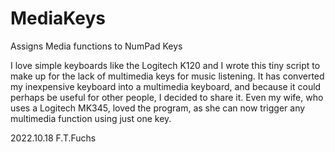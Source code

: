 # MediaKeys
Assigns Media functions to NumPad Keys

I love simple keyboards like the Logitech K120 and I wrote this tiny script to make up for the lack of multimedia keys for music listening. It has converted my inexpensive keyboard into a multimedia keyboard, and because it could perhaps be useful for other people, I decided to share it. Even my wife, who uses a Logitech MK345, loved the program, as she can now trigger any multimedia function using just one key.

2022.10.18 F.T.Fuchs
